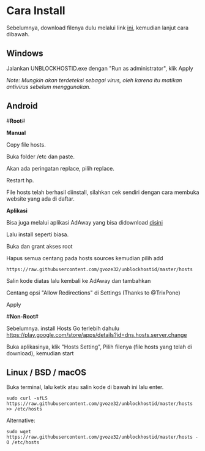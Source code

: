 # Cara Install
Sebelumnya, download filenya dulu melalui link [ini](https://unblockhostid.github.io/), kemudian lanjut cara dibawah.

## Windows

Jalankan UNBLOCKHOSTID.exe dengan "Run as administrator", klik Apply

*Note: Mungkin akan terdeteksi sebagai virus, oleh karena itu matikan antivirus sebelum menggunakan.*

## Android

#**Root**#

**Manual**

Copy file hosts.

Buka folder /etc dan paste.

Akan ada peringatan replace, pilih replace.

Restart hp.

File hosts telah berhasil diinstall, silahkan cek sendiri dengan cara membuka website yang ada di daftar.

**Aplikasi**

Bisa juga melalui aplikasi AdAway yang bisa didownload [disini](https://f-droid.org/repo/org.adaway_61.apk)

Lalu install seperti biasa.

Buka dan grant akses root

Hapus semua centang pada hosts sources kemudian pilih add

```
https://raw.githubusercontent.com/gvoze32/unblockhostid/master/hosts
```

Salin kode diatas lalu kembali ke AdAway dan tambahkan

Centang opsi "Allow Redirections" di Settings (Thanks to @TrixPone)

Apply

#**Non-Root**#

Sebelumnya. install Hosts Go terlebih dahulu
https://play.google.com/store/apps/details?id=dns.hosts.server.change

Buka aplikasinya, klik "Hosts Setting", Pilih filenya (file hosts yang telah di download), kemudian start

## Linux / BSD / macOS

Buka terminal, lalu ketik atau salin kode di bawah ini lalu enter.

```
sudo curl -sfLS https://raw.githubusercontent.com/gvoze32/unblockhostid/master/hosts >> /etc/hosts
```

Alternative:
```
sudo wget https://raw.githubusercontent.com/gvoze32/unblockhostid/master/hosts -O /etc/hosts
```
